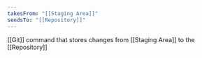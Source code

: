 ```yaml
---
takesFrom: "[[Staging Area]]"
sendsTo: "[[Repository]]"
---
```

[[Git]] command that stores changes from [[Staging Area]] to the [[Repository]]

